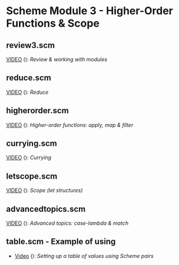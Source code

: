 # Scheme Module 3 - Higher-Order Functions & Scope

## review3.scm

[VIDEO](https://youtu.be/tYX7Nht6pyA) (): *Review & working with modules*

## reduce.scm

[VIDEO](https://youtu.be/wOu7itUGR70) (): *Reduce*

## higherorder.scm

[VIDEO](https://youtu.be/Xs58XIu_QyU) (): *Higher-order functions: apply, map & filter*

## currying.scm

[VIDEO](https://youtu.be/ojutgb4UjAE) (): *Currying*

## letscope.scm

[VIDEO](https://youtu.be/drmrNQWklxM) (): *Scope (let structures)*

## advancedtopics.scm

[VIDEO](https://youtu.be/3dfEXUz0NTg) (): *Advanced topics: case-lambda & match*

## table.scm - Example of using

- [Video](https://youtu.be/5FESmC54bTw) (): *Setting up a table of values using Scheme pairs*
